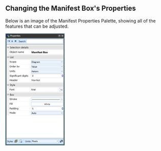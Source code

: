 ## Changing the Manifest Box's Properties 

Below is an image of the Manifest Properties Palette, showing all of the features that can be adjusted.

![Manifest_Box_Properties](./assets/Manifest_Box_Properties.png)